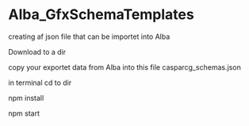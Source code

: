 # Alba_GfxSchemaTemplates
creating af json file that can be importet into Alba

Download to a dir

copy your exportet data from Alba into this file casparcg_schemas.json

in terminal cd to dir

npm install

npm start

